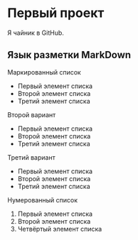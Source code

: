 # Первый проект 
Я чайник в GitHub.

## Язык разметки MarkDown
Маркированный список 
* Первый элемент списка 
* Второй элемент списка 
* Третий элемент списка 

Второй вариант 
+ Первый элемент списка 
+ Второй элемент списка 
+ Третий элемент списка 

Третий вариант 
- Первый элемент списка 
- Второй элемент списка 
- Третий элемент списка 

Нумерованный список 
1. Первый элемент списка 
2. Второй элемент списка 
4. Четвёртый элемент списка 

